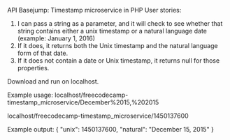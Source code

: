 API Basejump: Timestamp microservice in PHP
User stories:
1) I can pass a string as a parameter, and it will check to see whether that string contains either a unix timestamp or a natural language date (example: January 1, 2016)
2) If it does, it returns both the Unix timestamp and the natural language form of that date.
3) If it does not contain a date or Unix timestamp, it returns null for those properties.

Download and run on localhost.

Example usage:
localhost/freecodecamp-timestamp_microservice/December%2015,%202015

localhost/freecodecamp-timestamp_microservice/1450137600


Example output:
{ "unix": 1450137600, "natural": "December 15, 2015" }
